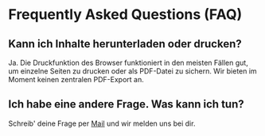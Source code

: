 # Frequently Asked Questions (FAQ)

## Kann ich Inhalte herunterladen oder drucken?

Ja. Die Druckfunktion des Browser funktioniert in den meisten Fällen gut,
um einzelne Seiten zu drucken oder als PDF-Datei zu sichern.
Wir bieten im Moment keinen zentralen PDF-Export an.

## Ich habe eine andere Frage. Was kann ich tun?

Schreib' deine Frage per [Mail](mailto:j.rueschel@raise-leaders.eu) und 
wir melden uns bei dir.